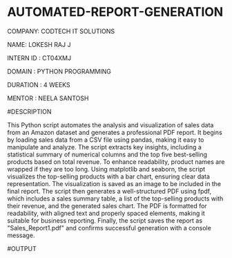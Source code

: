 # AUTOMATED-REPORT-GENERATION

COMPANY: CODTECH IT SOLUTIONS

NAME: LOKESH RAJ J

INTERN ID : CT04XMJ

DOMAIN : PYTHON PROGRAMMING

DURATION : 4 WEEKS

MENTOR : NEELA SANTOSH

#DESCRIPTION

This Python script automates the analysis and visualization of sales data from an Amazon dataset and generates a professional PDF report. It begins by loading sales data from a CSV file using pandas, making it easy to manipulate and analyze. The script extracts key insights, including a statistical summary of numerical columns and the top five best-selling products based on total revenue. To enhance readability, product names are wrapped if they are too long. Using matplotlib and seaborn, the script visualizes the top-selling products with a bar chart, ensuring clear data representation. The visualization is saved as an image to be included in the final report. The script then generates a well-structured PDF using fpdf, which includes a sales summary table, a list of the top-selling products with their revenue, and the generated sales chart. The PDF is formatted for readability, with aligned text and properly spaced elements, making it suitable for business reporting. Finally, the script saves the report as "Sales_Report1.pdf" and confirms successful generation with a console message.

#OUTPUT
